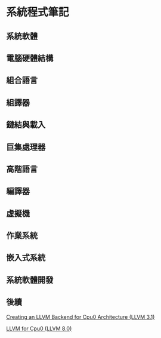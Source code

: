 # 系統程式筆記
## 系統軟體
## 電腦硬體結構
## 組合語言
## 組譯器
## 鏈結與載入
## 巨集處理器
## 高階語言
## 編譯器
## 虛擬機
## 作業系統
## 嵌入式系統
## 系統軟體開發
## 後續
[Creating an LLVM Backend for Cpu0 Architecture (LLVM 3.1)](https://github.com/Jonathan2251/lbd)

[LLVM for Cpu0 (LLVM 8.0)](https://github.com/P2Tree/LLVM_for_cpu0)